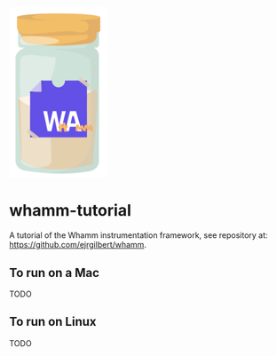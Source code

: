 <picture>
  <img width="175" alt="The logo for whamm!. Shows a spice jar with the WebAssembly logo, but with the 'h' and 'mm' letters written in between the 'wa' to spell 'whamm'."  src="/logos/whamm!_logo.png">
</picture>

# whamm-tutorial
A tutorial of the Whamm instrumentation framework, see repository at: https://github.com/ejrgilbert/whamm.

## To run on a Mac
TODO

## To run on Linux
TODO
